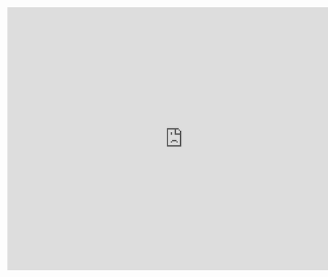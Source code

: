 <iframe src="https://calendar.google.com/calendar/embed?height=600&amp;wkst=1&amp;bgcolor=%23FFFFFF&amp;src=proctoru.com_pbshliq1cicukacst7v7d380uo%40group.calendar.google.com&amp;color=%23853104&amp;ctz=America%2FChicago" style="border-width:0" width="800" height="600" frameborder="0" scrolling="no"></iframe>